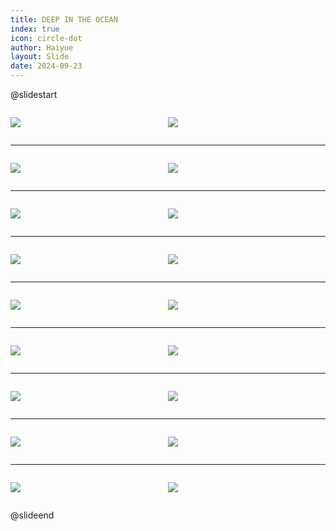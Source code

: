```yaml
---
title: DEEP IN THE OCEAN
index: true
icon: circle-dot
author: Haiyue
layout: Slide
date: 2024-09-23
---
```

 
@slidestart

<div style="display:flex">
<div style="flex:1">

![](/reading/english/Level-L/DEEP%20IN%20THE%20OCEAN/001.webp)
</div>
<div style="flex:1">

![](/reading/english/Level-L/DEEP%20IN%20THE%20OCEAN/002.webp)
</div>
</div>

---

<div style="display:flex">
<div style="flex:1">

![](/reading/english/Level-L/DEEP%20IN%20THE%20OCEAN/003.webp)
</div>
<div style="flex:1">

![](/reading/english/Level-L/DEEP%20IN%20THE%20OCEAN/004.webp)
</div>
</div>

---

<div style="display:flex">
<div style="flex:1">

![](/reading/english/Level-L/DEEP%20IN%20THE%20OCEAN/005.webp)
</div>
<div style="flex:1">

![](/reading/english/Level-L/DEEP%20IN%20THE%20OCEAN/006.webp)
</div>
</div>

---

<div style="display:flex">
<div style="flex:1">

![](/reading/english/Level-L/DEEP%20IN%20THE%20OCEAN/007.webp)
</div>
<div style="flex:1">

![](/reading/english/Level-L/DEEP%20IN%20THE%20OCEAN/008.webp)
</div>
</div>

---

<div style="display:flex">
<div style="flex:1">

![](/reading/english/Level-L/DEEP%20IN%20THE%20OCEAN/009.webp)
</div>
<div style="flex:1">

![](/reading/english/Level-L/DEEP%20IN%20THE%20OCEAN/010.webp)
</div>
</div>

---

<div style="display:flex">
<div style="flex:1">

![](/reading/english/Level-L/DEEP%20IN%20THE%20OCEAN/011.webp)
</div>
<div style="flex:1">

![](/reading/english/Level-L/DEEP%20IN%20THE%20OCEAN/012.webp)
</div>
</div>

---

<div style="display:flex">
<div style="flex:1">

![](/reading/english/Level-L/DEEP%20IN%20THE%20OCEAN/013.webp)
</div>
<div style="flex:1">

![](/reading/english/Level-L/DEEP%20IN%20THE%20OCEAN/014.webp)
</div>
</div>

---

<div style="display:flex">
<div style="flex:1">

![](/reading/english/Level-L/DEEP%20IN%20THE%20OCEAN/015.webp)
</div>
<div style="flex:1">

![](/reading/english/Level-L/DEEP%20IN%20THE%20OCEAN/016.webp)
</div>
</div>

---

<div style="display:flex">
<div style="flex:1">

![](/reading/english/Level-L/DEEP%20IN%20THE%20OCEAN/017.webp)
</div>
<div style="flex:1">

![](/reading/english/Level-L/DEEP%20IN%20THE%20OCEAN/018.webp)
</div>
</div>

@slideend